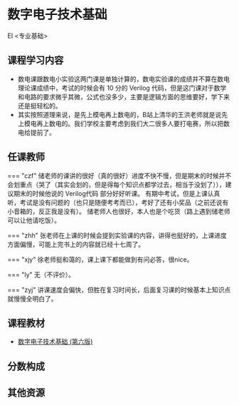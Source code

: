 # 数字电子技术基础
<div class="badges">
<span class="badge ei-badge">EI <专业基础></span>
</div>


## 课程学习内容
+   数电课跟数电小实验这两门课是单独计算的，数电实验课的成绩并不算在数电理论课成绩中，考试的时候会有 10 分的 Verilog 代码，但是这门课对于数学和电路的要求微乎其微，公式也没多少，主要是逻辑方面的思维要好，学下来还是挺轻松的。
+   其实按照道理来说，是先上模电再上数电的，B站上清华的王洪老师就是说先上模电再上数电的。我们学校主要考虑到我们大二很多人要打电赛，所以把数电给提前了。

## 任课教师

=== "czf"
    储老师的课讲的很好（真的很好）进度不快不慢，但是期末的时候并不会划重点（哭了（其实会划的，但是得每个知识点都学过去，相当于没划了）），建议期末的时候他说的 Verilog代码 部分好好听课。
    有期中考试，但是上课认真听，考试是没有问题的（也只是随便考考而已），考好了还有小奖品（之前还说有小音箱的，反正我是没有）。
    储老师人也很好，本人也是个吃货（路上遇到储老师可以让他请吃饭）。

=== "zhh"
    张老师在上课的时候会提到实验课的内容，讲得也挺好的，上课进度方面偏慢，可能上完书上的内容就已经十七周了。

=== "xjy"
    徐老师挺和蔼的，课上课下都能做到有问必答，很nice。

=== "ly"
    无（不评价）。

=== "zyj"
    讲课速度会偏快，但胜在复习时间长，后面复习课的时候基本上知识点就慢慢全明白了。

## 课程教材

+   [数字电子技术基础 (第六版)](https://pan.baidu.com/s/1iB2nNIU7brInveVoDxm3pg?pwd=icic)

## 分数构成



## 其他资源
